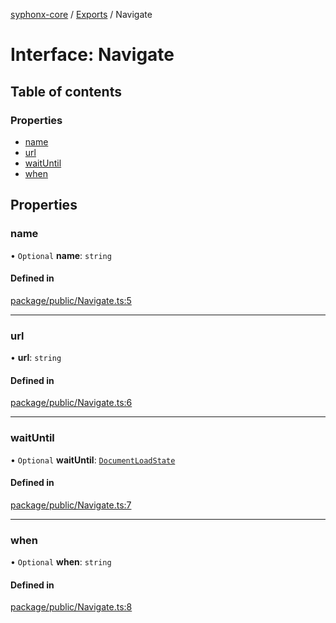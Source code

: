 [syphonx-core](../README.md) / [Exports](../modules.md) / Navigate

# Interface: Navigate

## Table of contents

### Properties

- [name](Navigate.md#name)
- [url](Navigate.md#url)
- [waitUntil](Navigate.md#waituntil)
- [when](Navigate.md#when)

## Properties

### name

• `Optional` **name**: `string`

#### Defined in

[package/public/Navigate.ts:5](https://github.com/dtempx/syphonx-core/blob/4b1bb7c/package/public/Navigate.ts#L5)

___

### url

• **url**: `string`

#### Defined in

[package/public/Navigate.ts:6](https://github.com/dtempx/syphonx-core/blob/4b1bb7c/package/public/Navigate.ts#L6)

___

### waitUntil

• `Optional` **waitUntil**: [`DocumentLoadState`](../modules.md#documentloadstate)

#### Defined in

[package/public/Navigate.ts:7](https://github.com/dtempx/syphonx-core/blob/4b1bb7c/package/public/Navigate.ts#L7)

___

### when

• `Optional` **when**: `string`

#### Defined in

[package/public/Navigate.ts:8](https://github.com/dtempx/syphonx-core/blob/4b1bb7c/package/public/Navigate.ts#L8)

